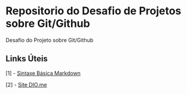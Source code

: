 # Repositorio do Desafio de Projetos sobre Git/Github
Desafio do Projeto sobre Git/Github

## Links Úteis
[1] - [Sintaxe Básica Markdown](https://www.markdownguide.org/)

[2] - [Site DIO.me](https://www.dio.me/)
